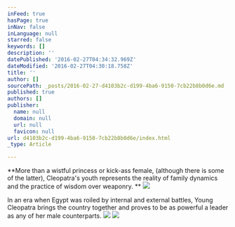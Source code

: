 ```yaml
---
inFeed: true
hasPage: true
inNav: false
inLanguage: null
starred: false
keywords: []
description: ''
datePublished: '2016-02-27T04:34:32.969Z'
dateModified: '2016-02-27T04:30:18.758Z'
title: ''
author: []
sourcePath: _posts/2016-02-27-d4103b2c-d199-4ba6-9150-7cb22b8b0d6e.md
published: true
authors: []
publisher:
  name: null
  domain: null
  url: null
  favicon: null
url: d4103b2c-d199-4ba6-9150-7cb22b8b0d6e/index.html
_type: Article

---
```

**More than a wistful
princess or kick-ass female, (although there is some of the latter),
Cleopatra's youth represents the reality of family dynamics and the practice of
wisdom over weaponry. **
![](https://the-grid-user-content.s3-us-west-2.amazonaws.com/ab0b85bd-0d59-40cc-8961-d7c3f03596cc.jpg)

In an era when Egypt was roiled by
internal and external battles, Young Cleopatra brings the country together and
proves to be as powerful a leader as any of her male
counterparts.
![](https://the-grid-user-content.s3-us-west-2.amazonaws.com/a7290cfe-7fe4-4bd1-840d-eebcf758aa8c.JPG)
![](https://the-grid-user-content.s3-us-west-2.amazonaws.com/92dcad22-1b81-4fdf-a46f-ae78e796d7be.JPG)